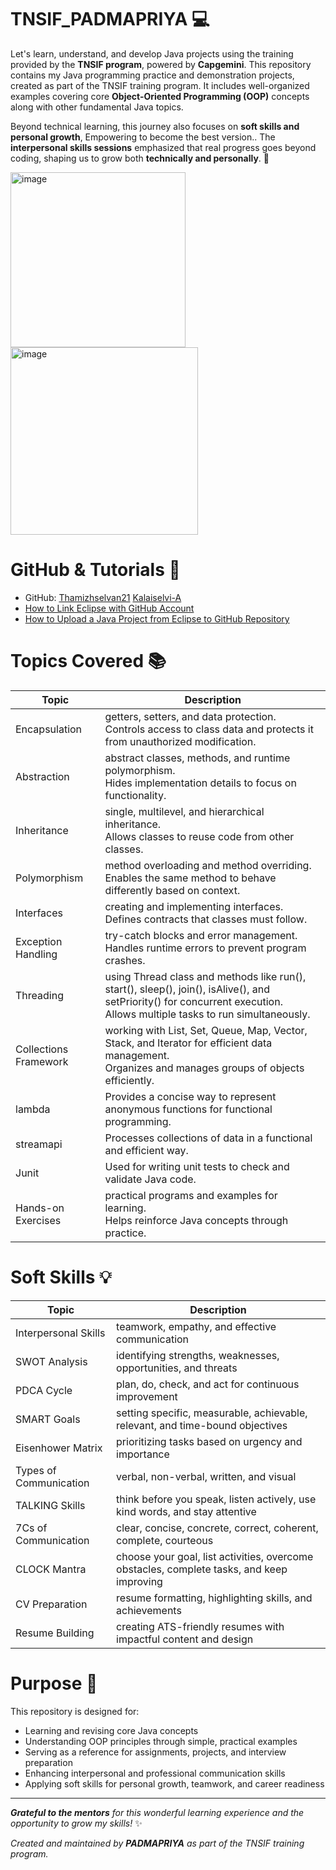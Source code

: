 # TNSIF_PADMAPRIYA 💻

Let's learn, understand, and develop Java projects using the training provided by the **TNSIF program**, powered by **Capgemini**. This repository contains my Java programming practice and demonstration projects, created as part of the TNSIF training program. It includes well-organized examples covering core **Object-Oriented Programming (OOP)** concepts along with other fundamental Java topics.

Beyond technical learning, this journey also focuses on **soft skills and personal growth**, Empowering to become the best version.. The **interpersonal skills sessions** emphasized that real progress goes beyond coding, shaping us to grow both **technically and personally**. 🌟  


<img width="280" height="280" alt="image" src="https://github.com/user-attachments/assets/02da1374-8f25-4419-9708-c22a2238967c" />          <img width="300" height="300" alt="image" src="https://encrypted-tbn0.gstatic.com/images?q=tbn:ANd9GcRMo9e26ySHpwRW79sYf-z1KXQd8O5rqXb0UNvIXmbYauDI310t5tRvG3ijkVsx-jx8aaY&usqp=CAU" />



# GitHub & Tutorials 🔗

- GitHub: [Thamizhselvan21](https://github.com/Thamizhselvan21/C2TC_CoreJavaPrograms.git) [Kalaiselvi-A](https://github.com/Kalaiselvi-A/CoreJavaCourse)
- [How to Link Eclipse with GitHub Account](https://youtu.be/0G4iwZ3qw0s?si=sdSdIH9tmUSGHKwu)  
- [How to Upload a Java Project from Eclipse to GitHub Repository](https://youtu.be/TysKmwGjxlQ?si=fhrL0WfOXvX68-pk)  

# Topics Covered 📚

| Topic                  | Description |
|------------------------|-------------|
| Encapsulation          | getters, setters, and data protection.<br>Controls access to class data and protects it from unauthorized modification. |
| Abstraction            | abstract classes, methods, and runtime polymorphism.<br>Hides implementation details to focus on functionality. |
| Inheritance            | single, multilevel, and hierarchical inheritance.<br>Allows classes to reuse code from other classes. |
| Polymorphism           | method overloading and method overriding.<br>Enables the same method to behave differently based on context. |
| Interfaces             | creating and implementing interfaces.<br>Defines contracts that classes must follow. |
| Exception Handling     | try-catch blocks and error management.<br>Handles runtime errors to prevent program crashes. |
| Threading              | using Thread class and methods like run(), start(), sleep(), join(), isAlive(), and setPriority() for concurrent execution.<br>Allows multiple tasks to run simultaneously. |
| Collections Framework  | working with List, Set, Queue, Map, Vector, Stack, and Iterator for efficient data management.<br>Organizes and manages groups of objects efficiently. |
| lambda                 | Provides a concise way to represent anonymous functions for functional programming. |
| streamapi              | Processes collections of data in a functional and efficient way. |
| Junit                  | Used for writing unit tests to check and validate Java code. |
| Hands-on Exercises     | practical programs and examples for learning.<br>Helps reinforce Java concepts through practice. |

 
# Soft Skills 💡

| Topic                   | Description |
|-------------------------|-------------|
| Interpersonal Skills    | teamwork, empathy, and effective communication |
| SWOT Analysis           | identifying strengths, weaknesses, opportunities, and threats |
| PDCA Cycle              | plan, do, check, and act for continuous improvement |
| SMART Goals             | setting specific, measurable, achievable, relevant, and time-bound objectives |
| Eisenhower Matrix       | prioritizing tasks based on urgency and importance |
| Types of Communication  | verbal, non-verbal, written, and visual |
| TALKING Skills          | think before you speak, listen actively, use kind words, and stay attentive |
| 7Cs of Communication    | clear, concise, concrete, correct, coherent, complete, courteous |
| CLOCK Mantra            | choose your goal, list activities, overcome obstacles, complete tasks, and keep improving |
| CV Preparation          | resume formatting, highlighting skills, and achievements |
| Resume Building         | creating ATS-friendly resumes with impactful content and design |

# Purpose 🎯

This repository is designed for:

- Learning and revising core Java concepts  
- Understanding OOP principles through simple, practical examples  
- Serving as a reference for assignments, projects, and interview preparation
- Enhancing interpersonal and professional communication skills  
- Applying soft skills for personal growth, teamwork, and career readiness 




---


***Grateful to the mentors** for this wonderful learning experience and the opportunity to grow my skills!* ✨


*Created and maintained by **PADMAPRIYA** as part of the TNSIF training program.*

